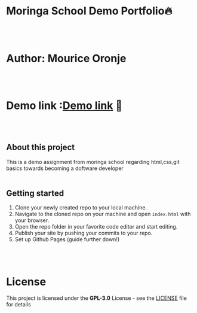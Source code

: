 # Moringa School Demo Portfolio🔥
<br />
<br />

# Author: Mourice Oronje
<br />
<br />

# Demo link :[Demo link](https://dopefolio.netlify.app) 🔗
<br />
<br />

## About this project
This is  a demo assignment from moringa school regarding html,css,git basics towards becoming a doftware developer
<br />
<br />

## Getting started
1. Clone your newly created repo to your local machine.
2. Navigate to the cloned repo on your machine and open `index.html` with your browser.
3. Open the repo folder in your favorite code editor and start editing. 
4. Publish your site by pushing your commits to your repo.
6. Set up Github Pages (guide further down!)
<br />
<br />

# License 

This project is licensed under the  **GPL-3.0** License - see the [LICENSE](LICENSE) file for details

